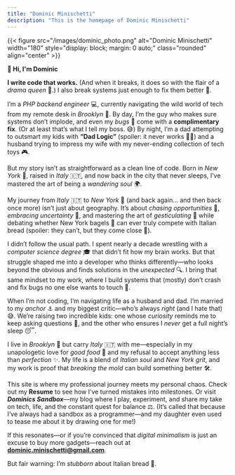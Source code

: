 ```yaml
---
title: "Dominic Minischetti"
description: "This is the homepage of Dominic Minischetti"
---
```

{{< figure src="/images/dominic_photo.png" alt="Dominic Minischetti" width="180" style="display: block; margin: 0 auto;" class="rounded" align="center" >}}

**👋 Hi, I'm Dominic**

**I write code that works.** (And when it breaks, it does so with the flair of a *drama queen* 👑.) I also break systems just enough to fix them better 🔧.  

I’m a *PHP backend engineer* 💻, currently navigating the wild world of tech from my remote desk in *Brooklyn* 🗽. By day, I’m the guy who makes sure systems don’t implode, and even my *bugs* 🐞 come with a **complimentary fix**. (Or at least that’s what I tell my boss. 😅) By night, I’m a dad attempting to outsmart my kids with **“Dad Logic”** (spoiler: it never works 🤷‍♂️) and a husband trying to impress my wife with my never-ending collection of tech toys 🎮.  

But my story isn’t as straightforward as a clean line of code. Born in *New York* 🗽, raised in *Italy* 🇮🇹, and now back in the city that never sleeps, I’ve mastered the art of being a *wandering soul* 🌍.  

My journey from *Italy* 🇮🇹 to *New York* 🗽 (and back again… and then back once more) isn’t just about geography. It’s about *chasing opportunities* 🚀, *embracing uncertainty* 🤞, and mastering the art of *gesticulating* 🤌 while debating whether New York bagels 🥯 can ever truly compete with Italian bread (spoiler: they can’t, but they come close 🍞).  

I didn’t follow the usual path. I spent nearly a decade wrestling with a *computer science degree* 🎓 that didn’t fit how my brain works. But that struggle shaped me into a developer who thinks differently—who looks beyond the obvious and finds solutions in the *unexpected* 🔍. I bring that same mindset to my work, where I build systems that (mostly) don’t crash and fix bugs no one else wants to touch 🐛.  

When I’m not coding, I’m navigating life as a husband and dad. I’m married to my *anchor* ⚓ and my biggest critic—who’s always *right* (and I hate that) 😅. We’re raising two incredible kids: one whose *curiosity* reminds me to keep asking questions 🤔, and the other who ensures I *never* get a full night’s sleep 😴.  

I live in *Brooklyn* 🗽 but carry *Italy* 🇮🇹 with me—especially in my unapologetic love for *good food* 🍕 and my refusal to accept anything less than *perfection* ✨. My life is a blend of *Italian soul* and *New York grit*, and my work is proof that *breaking the mold* can build something better 🛠️.  

This site is where my professional journey meets my personal chaos. Check out my **Resume** to see how I’ve turned mistakes into milestones. Or visit **_Dominics Sandbox_**—my blog where I play, experiment, and share my take on tech, life, and the constant quest for balance ⚖️. (It’s called that because I’ve always had a sandbox as a programmer—and my daughter even used to tease me about it by drawing one for me!)  

If this resonates—or if you’re convinced that *digital minimalism* is just an excuse to buy more gadgets—reach out at **dominic.minischetti@gmail.com**.  

But fair warning: I’m *stubborn* about Italian bread 🍞.